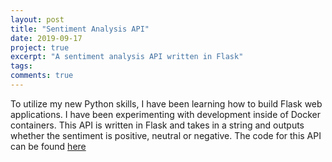 ```yaml
---
layout: post
title: "Sentiment Analysis API"
date: 2019-09-17
project: true
excerpt: "A sentiment analysis API written in Flask"
tags: 
comments: true
---
```


To utilize my new Python skills, I have been learning how to build Flask web applications. I have been experimenting with development inside of Docker containers. This API is written in Flask and takes in a string and outputs whether the sentiment is positive, neutral or negative.
The code for this API can be found <a href="https://github.com/malorydodge/SentimentAnalysis">here</a>
